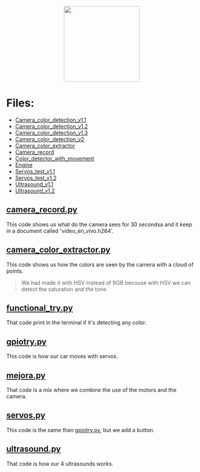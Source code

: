 <p align="center">
  <img width="200" height="200" Src="https://github.com/Ploirad/WRO-2024-ArduMASTERS/assets/148375115/122c7233-1e41-4727-894d-9d810f12458b">
</p> 

# Files:
  - [Camera_color_detection_v1.1](#camera_color_detection_v1.1.py)
  - [Camera_color_detection_v1.2](#camera_color_detection_v1.2.py)
  - [Camera_color_detection_v1.3](#camera_color_detection_v1.3.py)
  - [Camera_color_detection_v2](#camera_color_detection_v2.py)
  - [Camera_color_extractor](#camera_color_extractor.py)
  - [Camera_record](#camera_record.py)
  - [Color_detector_with_movement](#camera_detector_with_movement.py)
  - [Engine](#engine.py)
  - [Servos_test_v1.1](#servos_test_v1.1.py)
  - [Servos_test_v1.2](#servos_test_v1.2.py)
  - [Ultrasound_v1.1](#ultrasound_v1.1.py)
  - [Ultrasound_v1.2](#ultrasound_v1.2.py)

## [camera_record.py](https://github.com/Ploirad/WRO-2024-ArduMASTERS/tree/main/Src/diary/camera_record.py)
This code shows us what do the camera sees for 30 secondsa and it keep in a document called 'video_en_vivo.h264'.
## [camera_color_extractor.py](https://github.com/Ploirad/WRO-2024-ArduMASTERS/tree/main/Src/diary/camera_color_extractor.py)
This code shows us how the colors are seen by the camera with a cloud of points. 
>We had made it with HSV instead of RGB becouse with HSV we can detect the saturation and the tone.
## [functional_try.py](https://github.com/Ploirad/WRO-2024-ArduMASTERS/tree/main/Src/diary/functional_try.py)
That code print in the terminal if it's detecting any color.
## [gpiotry.py](https://github.com/Ploirad/WRO-2024-ArduMASTERS/tree/main/Src/diary/gpiotry.py)
This code is how our car moves with servos.
## [mejora.py](https://github.com/Ploirad/WRO-2024-ArduMASTERS/tree/main/Src/diary/mejora.py)
That code is a mix where we combine the use of the motors and the camera.
## [servos.py](https://github.com/Ploirad/WRO-2024-ArduMASTERS/tree/main/Src/diary/servos.py)
This code is the same than [gpiotry.py](https://github.com/Ploirad/WRO-2024-ArduMASTERS/tree/main/Src/diary/gpiotry.py), but we add a button.
## [ultrasound.py](https://github.com/Ploirad/WRO-2024-ArduMASTERS/tree/main/Src/diary/ultrasound.py)
That code is how our 4 ultrasounds works.
